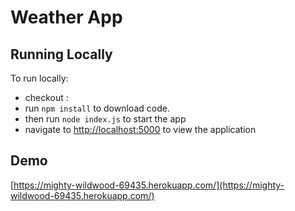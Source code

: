 # Weather App

## Running Locally
To run locally:
* checkout : 
* run `npm install` to download code.
* then run `node index.js` to start the app
* navigate to [http://localhost:5000](http://localhost:5000) to view the application

## Demo  
[https://mighty-wildwood-69435.herokuapp.com/](https://mighty-wildwood-69435.herokuapp.com/)

